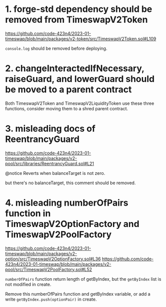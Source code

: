 # 1. forge-std dependency should be removed from TimeswapV2Token

https://github.com/code-423n4/2023-01-timeswap/blob/main/packages/v2-token/src/TimeswapV2Token.sol#L109

`console.log` should be removed before deploying.

# 2. changeInteractedIfNecessary, raiseGuard, and lowerGuard should be moved to a parent contract

Both TimeswapV2Token and TimeswapV2LiquidityToken use these three functions, consider moving them to a shred parent contract.

# 3. misleading docs of ReentrancyGuard

https://github.com/code-423n4/2023-01-timeswap/blob/main/packages/v2-pool/src/libraries/ReentrancyGuard.sol#L21

@notice Reverts when balanceTarget is not zero.

but there's no balanceTarget, this comment should be removed.

# 4. misleading numberOfPairs function in TimeswapV2OptionFactory and TimeswapV2PoolFactory

https://github.com/code-423n4/2023-01-timeswap/blob/main/packages/v2-option/src/TimeswapV2OptionFactory.sol#L36
https://github.com/code-423n4/2023-01-timeswap/blob/main/packages/v2-pool/src/TimeswapV2PoolFactory.sol#L52

`numberOfPairs` function return length of getByIndex, but the `getByIndex` list is not modified in create.

Remove this numberOfPairs function and getByIndex variable, or add a write `getByIndex.push(optionPair)` in create.

